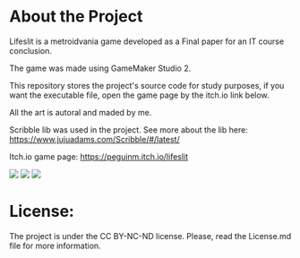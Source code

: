 <h1>About the Project</h1>

Lifeslit is a metroidvania game developed as a Final paper for an IT course conclusion.

The game was made using GameMaker Studio 2.

This repository stores the project's source code for study purposes, if you want the executable file, open the game page by the itch.io link below.

All the art is autoral and maded by me.

Scribble lib was used in the project. See more about the lib here: https://www.jujuadams.com/Scribble/#/latest/

Itch.io game page: https://peguinm.itch.io/lifeslit

<img src = "https://img.itch.zone/aW1hZ2UvMjM3ODg3NS8xNDI2MzE2MS5wbmc=/347x500/gf33MJ.png">
<img src = "https://img.itch.zone/aW1hZ2UvMjM3ODg3NS8xNDI2MzE3MC5wbmc=/347x500/ViJbNF.png">
<img src = "https://img.itch.zone/aW1hZ2UvMjM3ODg3NS8xNDI2MzE3OC5wbmc=/347x500/Faw%2Bhn.png">

<h1>License:</h1>

The project is under the CC BY-NC-ND license.
Please, read the License.md file for more information.

